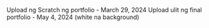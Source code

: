 Upload ng Scratch ng portfolio - March 29, 2024
Upload ulit ng final portfolio - May 4, 2024 (white na background)

